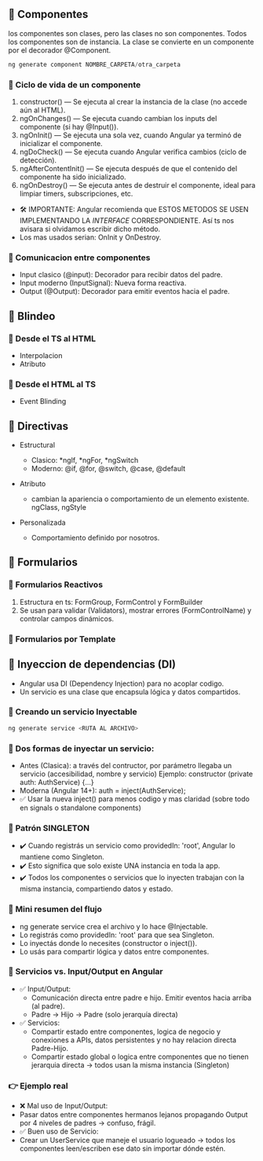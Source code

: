 ## 📌 Componentes
los componentes son clases, pero las clases no son componentes. Todos los componentes son de instancia. La clase se convierte en un componente por el decorador @Component.

```ts
ng generate component NOMBRE_CARPETA/otra_carpeta
```

### 📍 Ciclo de vida de un componente

1. constructor() — Se ejecuta al crear la instancia de la clase (no accede aún al HTML).
2. ngOnChanges() — Se ejecuta cuando cambian los inputs del componente (si hay @Input()).
3. ngOnInit() — Se ejecuta una sola vez, cuando Angular ya terminó de inicializar el componente.
4. ngDoCheck() — Se ejecuta cuando Angular verifica cambios (ciclo de detección).
5. ngAfterContentInit() — Se ejecuta después de que el contenido del componente ha sido inicializado.
5. ngOnDestroy() — Se ejecuta antes de destruir el componente, ideal para limpiar timers, subscripciones, etc.

- 🛠 IMPORTANTE: Angular recomienda que ESTOS METODOS SE USEN IMPLEMENTANDO LA *INTERFACE* CORRESPONDIENTE. Así ts nos avisara si olvidamos escribir dicho método.
- Los mas usados serian: OnInit y OnDestroy.

### 📍 Comunicacion entre componentes
- Input clasico (@input): Decorador para recibir datos del padre.
- Input moderno (InputSignal): Nueva forma reactiva.
- Output (@Output): Decorador para emitir eventos hacia el padre.


## 📌 Blindeo

### 📍 Desde el TS al HTML
- Interpolacion
- Atributo

### 📍 Desde el HTML al TS
- Event Blinding

## 📌 Directivas
- Estructural
    * Clasico: *ngIf, *ngFor, *ngSwitch
    * Moderno: @if, @for, @switch, @case, @default

- Atributo
    * cambian la apariencia o comportamiento de un elemento existente. ngClass, ngStyle

- Personalizada
    * Comportamiento definido por nosotros.

## 📌 Formularios

### 📍 Formularios Reactivos

1) Estructura en ts: FormGroup, FormControl y FormBuilder
2) Se usan para validar (Validators), mostrar errores (FormControlName) y controlar campos dinámicos.

### 📍 Formularios por Template

## 📌 Inyeccion de dependencias (DI)

- Angular usa DI (Dependency Injection) para no acoplar codigo.
- Un servicio es una clase que encapsula lógica y datos compartidos.

### 📍 Creando un servicio Inyectable

```ts
ng generate service <RUTA AL ARCHIVO>
```

### 📍 Dos formas de inyectar un servicio:
- Antes (Clasica): a través del contructor, por parámetro llegaba un servicio (accesibilidad, nombre y servicio) Ejemplo: constructor (private auth: AuthService) {...}
- Moderna (Angular 14+): auth = inject(AuthService);
- ✅ Usar la nueva inject() para menos codigo y mas claridad (sobre todo en signals o standalone components)

### 📍 Patrón SINGLETON

- ✔️ Cuando registrás un servicio como providedIn: 'root', Angular lo mantiene como Singleton.
- ✔️ Esto significa que solo existe UNA instancia en toda la app.
- ✔️ Todos los componentes o servicios que lo inyecten trabajan con la misma instancia, compartiendo datos y estado.

### 📍 Mini resumen del flujo

- ng generate service crea el archivo y lo hace @Injectable.
- Lo registrás como providedIn: 'root' para que sea Singleton.
- Lo inyectás donde lo necesites (constructor o inject()).
- Lo usás para compartir lógica y datos entre componentes.

### 📍 Servicios vs. Input/Output en Angular

- ✅ Input/Output:
	- Comunicación directa entre padre e hijo. Emitir eventos hacia arriba (al padre).
	- Padre → Hijo → Padre (solo jerarquía directa)
- ✅ Servicios:
	- Compartir estado entre componentes, logica de negocio y conexiones a APIs, datos persistentes y no hay relacion directa Padre-Hijo.
	- Compartir estado global o logica entre componentes que no tienen jerarquia directa → todos usan la misma instancia (Singleton)

### 👉 Ejemplo real
- ❌ Mal uso de Input/Output:
- Pasar datos entre componentes hermanos lejanos propagando Output por 4 niveles de padres → confuso, frágil.
- ✅ Buen uso de Servicio:
- Crear un UserService que maneje el usuario logueado → todos los componentes leen/escriben ese dato sin importar dónde estén.